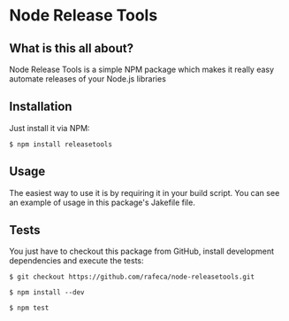 # Node Release Tools

## What is this all about?

Node Release Tools is a simple NPM package which makes it really easy automate releases of your Node.js libraries

## Installation

Just install it via NPM:
    
    
    $ npm install releasetools
    

## Usage

The easiest way to use it is by requiring it in your build script. You can see an example of usage in this package's
Jakefile file.

## Tests

You just have to checkout this package from GitHub, install development dependencies and execute the tests:

    
    $ git checkout https://github.com/rafeca/node-releasetools.git
    
    $ npm install --dev
    
    $ npm test
